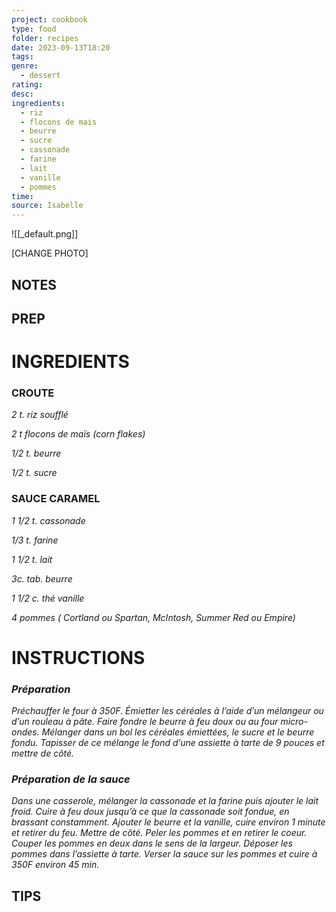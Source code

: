 ```yaml
---
project: cookbook
type: food
folder: recipes
date: 2023-09-13T18:20
tags: 
genre:
  - dessert
rating: 
desc: 
ingredients:
  - riz
  - flocons de mais
  - beurre
  - sucre
  - cassonade
  - farine
  - lait
  - vanille
  - pommes
time: 
source: Isabelle
---
```


![[_default.png]]

[CHANGE PHOTO]


## NOTES




## PREP


# INGREDIENTS

### CROUTE

_2 t. riz soufflé_

_2 t flocons de maïs (corn flakes)_

_1/2 t. beurre_

_1/2 t. sucre_


### SAUCE CARAMEL

_1 1/2 t. cassonade_

_1/3 t. farine_

_1 1/2 t. lait_

_3c. tab. beurre_

_1 1/2 c. thé vanille_

_4 pommes ( Cortland ou Spartan,_
_McIntosh, Summer Red ou Empire)_



# INSTRUCTIONS

### _Préparation_

_Préchauffer le four à 350F. Émietter les céréales_
_à l’aide d’un mélangeur ou d’un rouleau à_
_pâte. Faire fondre le beurre à feu doux ou au_
_four micro-ondes. Mélanger dans un bol les_
_céréales émiettées, le sucre et le beurre fondu._
_Tapisser de ce mélange le fond d’une assiette_
_à tarte de 9 pouces et mettre de côté._

### _Préparation de la sauce_

_Dans une casserole, mélanger la cassonade_
_et la farine puis ajouter le lait froid. Cuire à_
_feu doux jusqu’à ce que la cassonade soit_
_fondue, en brassant constamment. Ajouter le_
_beurre et la vanille, cuire environ 1 minute et_
_retirer du feu. Mettre de côté. Peler les pommes_
_et en retirer le coeur. Couper les pommes en_
_deux dans le sens de la largeur. Déposer les_
_pommes dans l’assiette à tarte. Verser la sauce_
_sur les pommes et cuire à 350F environ 45 min._



## TIPS



